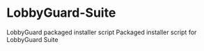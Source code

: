 # LobbyGuard-Suite
LobbyGuard packaged installer script
Packaged installer script for LobbyGuard Suite
